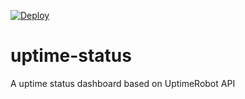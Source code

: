 [![Deploy](https://www.herokucdn.com/deploy/button.svg)](https://heroku.com/deploy?template=https://GitHub.com/51sec/uptime-status/tree/master)

# uptime-status
 A uptime status dashboard based on UptimeRobot API

